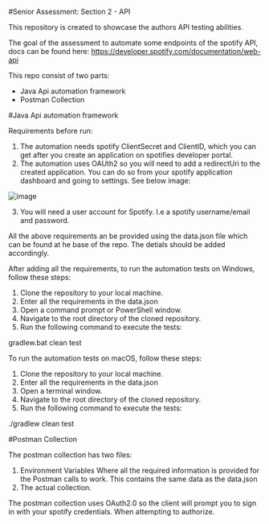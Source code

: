#Senior Assessment: Section 2 - API

This repository is created to showcase the authors API testing abilities.

The goal of the assessment to automate some endpoints of the spotify API, docs can be found here: 
https://developer.spotify.com/documentation/web-api

This repo consist of two parts:
 - Java Api automation framework
 - Postman Collection
 
#Java Api automation framework

Requirements before run: 
1) The automation needs spotify ClientSecret and ClientID, which you can get after you create an application on spotifies developer portal.
2) The automation uses OAUth2 so you will need to add a redirectUri to the created application. You can do so from your spotify application dashboard
and going to settings. See below image:

![image](https://github.com/RyanKruger1/senior-assesment-api/assets/44663422/d438953f-adbd-4402-8434-718653998122)

3) You will need a user account for Spotify. I.e a spotify username/email and password.

All the above requirements an be provided using the data.json file which can be found at he base of the repo. The detials should be added accordingly. 

After adding all the requirements, to run the automation tests on Windows, follow these steps:

1. Clone the repository to your local machine.
2. Enter all the requirements in the data.json
3. Open a command prompt or PowerShell window.
4. Navigate to the root directory of the cloned repository.
5. Run the following command to execute the tests:

gradlew.bat clean test

To run the automation tests on macOS, follow these steps:

1. Clone the repository to your local machine.
2. Enter all the requirements in the data.json
3. Open a terminal window.
4. Navigate to the root directory of the cloned repository.
5. Run the following command to execute the tests:

./gradlew clean test

#Postman Collection

The postman collection has two files:
1) Environment Variables
Where all the required information is provided for the Postman calls to work. This contains the same data as the data.json
2) The actual collection.

The postman collection uses OAuth2.0 so the client will prompt you to sign in with your spotify credentials. When attempting to authorize.
